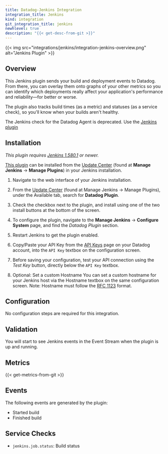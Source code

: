 ```yaml
---
title: Datadog-Jenkins Integration
integration_title: Jenkins
kind: integration
git_integration_title: jenkins
newhlevel: true
description: "{{< get-desc-from-git >}}"
---
```


{{< img src="integrations/jenkins/integration-jenkins-overview.png" alt="Jenkins Plugin" >}}

## Overview

This Jenkins plugin sends your build and deployment events to Datadog. From there, you can overlay them onto graphs of your other metrics so you can identify which deployments really affect your application's performance and reliability—for better or worse.

The plugin also tracks build times (as a metric) and statuses (as a service check), so you'll know when your builds aren't healthy.

<div class="alert alert-info">
The Jenkins check for the Datadog Agent is deprecated. Use the <a href="https://github.com/DataDog/jenkins-datadog-plugin">Jenkins plugin</a>
</div>

## Installation

_This plugin requires [Jenkins 1.580.1](http://updates.jenkins-ci.org/download/war/1.580.1/jenkins.war) or newer._

[This plugin](https://github.com/jenkinsci/datadog-plugin) can be installed from the [Update Center](https://wiki.jenkins-ci.org/display/JENKINS/Plugins#Plugins-Howtoinstallplugins) (found at **Manage Jenkins** -> **Manage Plugins**) in your Jenkins installation.

1. Navigate to the web interface of your Jenkins installation.

2. From the [Update Center](https://wiki.jenkins.io/display/JENKINS/Plugins#Plugins-Howtoinstallplugins) (found at Manage Jenkins -> Manage Plugins), under the Available tab, search for **Datadog Plugin**.

3. Check the checkbox next to the plugin, and install using one of the two install buttons at the bottom of the screen.

4. To configure the plugin, navigate to the **Manage Jenkins** -> **Configure System** page, and find the *Datadog Plugin* section.

5. Restart Jenkins to get the plugin enabled.

6. Copy/Paste your API Key from the [API Keys](https://app.datadoghq.com/account/settings#api) page on your Datadog account, into the `API Key` textbox on the configuration screen.

7. Before saving your configuration, test your API connection using the *Test Key* button, directly below the `API Key` textbox.

8. Optional: Set a custom Hostname
You can set a custom hostname for your Jenkins host via the Hostname textbox on the same configuration screen. Note: Hostname must follow the [RFC 1123](https://tools.ietf.org/html/rfc1123#section-2) format.

## Configuration

No configuration steps are required for this integration.

## Validation

You will start to see Jenkins events in the Event Stream when the plugin is up and running.

## Metrics

{{< get-metrics-from-git >}}

## Events

The following events are generated by the plugin:

* Started build
* Finished build

## Service Checks
* `jenkins.job.status`:  Build status